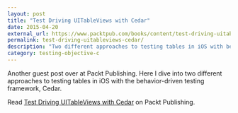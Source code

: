 ```yaml
---
layout: post
title: "Test Driving UITableViews with Cedar"
date: 2015-04-20
external_url: https://www.packtpub.com/books/content/test-driving-uitableviews-cedar
permalink: test-driving-uitableviews-cedar/
description: "Two different approaches to testing tables in iOS with behavior-driven testing framework, Cedar."
category: testing-objective-c
---
```


Another guest post over at Packt Publishing. Here I dive into two different approaches to testing tables in iOS with the behavior-driven testing framework, Cedar.

Read [Test Driving UITableViews with Cedar](https://www.packtpub.com/books/content/test-driving-uitableviews-cedar) on Packt Publishing.
